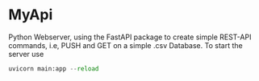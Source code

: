# MyApi
Python Webserver, using the FastAPI package to create simple REST-API commands, i.e, PUSH and GET on a simple .csv Database. To start the server use

```python
uvicorn main:app --reload
```
